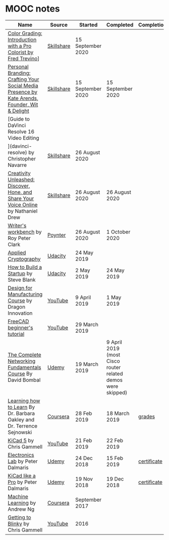 # MOOC notes

| Name | Source | Started | Completed | Completion |
| ------ | ------ | ------ | ------ | ------ |
| [Color Grading: Introduction with a Pro Colorist by Fred Trevino](color-grading)] | [Skillshare](https://www.skillshare.com/classes/Color-Grading-Introduction-with-a-Pro-Colorist/970105138?via=custom-lists) | 15 September 2020
| [Personal Branding: Crafting Your Social Media Presence by Kate Arends, Founder, Wit & Delight](personal-branding) | [Skillshare](https://www.skillshare.com/classes/Personal-Branding-Crafting-Your-Social-Media-Presence/637661219) | 15 September 2020 | 15 September 2020 |
| [Guide to DaVinci Resolve 16 Video Editing
](davinci-resolve) by Christopher Navarre | [Skillshare](https://www.skillshare.com/classes/Guide-to-DaVinci-Resolve-16-Video-Editing/335402301) | 26 August 2020 |
| [Creativity Unleashed: Discover, Hone, and Share Your Voice Online](online-voice) by Nathaniel Drew | [Skillshare](https://www.skillshare.com/classes/Creativity-Unleashed-Discover-Hone-and-Share-Your-Voice-Online/927988375) | 26 August 2020 | 26 August 2020
| [Writer's workbench](writers-workbench) by Roy Peter Clark | [Poynter](https://www.poynter.org/shop/self-directed-course/the-writers-workbench-50-tools-you-can-use/) | 26 August 2020 | 1 October 2020
| [Applied Cryptography](applied-cryptography) | [Udacity](https://www.udacity.com/course/applied-cryptography--cs387) | 24 May 2019 |
| [How to Build a Startup](build-startup) by Steve Blank | [Udacity](https://www.udacity.com/course/how-to-build-a-startup--ep245) | 2 May 2019 | 24 May 2019 |
| [Design for Manufacturing Course](dfm) by Dragon Innovation | [YouTube](https://www.youtube.com/playlist?list=PLNTXUUIxHyNwrlAh2ZkaMTSBrgk86wC-a) | 9 April 2019 | 1 May 2019
| [FreeCAD beginner's tutorial](freecad) | [YouTube](https://www.youtube.com/watch?v=_HEvhclR4-o&list=PL6fZ68Cq3L8k0JhxnIVjZQN26cn9idJrj) | 29 March 2019 |  |
| [The Complete Networking Fundamentals Course](complete-networking-fundamentals) By David Bombal | [Udemy](https://www.udemy.com/complete-networking-fundamentals-course-ccna-start/learn/v4/overview) | 19 March 2019 | 9 April 2019 (most Cisco router related demos were skipped) |
| [Learning how to Learn](learning-how-to-learn) By Dr. Barbara Oakley and Dr. Terrence Sejnowski | [Coursera](https://www.coursera.org/learn/learning-how-to-learn) | 28 Feb 2019 | 18 March 2019 |  [grades](learning-how-to-learn/grades.png)
| [KiCad 5](kicad-5) by Chris Gammell | [YouTube](https://www.youtube.com/watch?v=2xRSV1eTsbE&list=PLy2022BX6EsphFLOoGI_fQRpew1i28Y02) | 21 Feb 2019 | 22 Feb 2019
| [Electronics Lab](electronics-lab) by Peter Dalmaris | [Udemy](https://www.udemy.com/workbench/) | 24 Dec 2018 | 15 Feb 2019 | [certificate](electronics-lab/certificate.pdf) |
| [KiCad like a Pro](kicad-like-pro) by Peter Dalmaris | [Udemy](https://www.udemy.com/kicad-pro/learn/v4/overview) | 19 Nov 2018 |19 Dec 2018 | [certificate](kicad-like-pro/certificate.pdf)|
| [Machine Learning](machine-learning) by Andrew Ng | [Coursera](https://www.coursera.org/learn/machine-learning) | September 2017 ||
| [Getting to Blinky](getting-to-blinky) by Chris Gammell | [YouTube](https://www.youtube.com/watch?v=JN_Y93RTdSo&list=PLy2022BX6Eso532xqrUxDT1u2p4VVsg-q) | 2016
